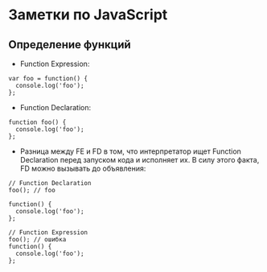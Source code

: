 # Заметки по JavaScript


## Определение функций
* Function Expression:
```
var foo = function() {
  console.log('foo');
};
```

* Function Declaration:
```
function foo() {
  console.log('foo');
};
```
* Разница между FE и FD в том, что интерпретатор ищет Function Declaration перед запуском кода и исполняет их. В силу этого факта, FD можно вызывать до объявления:
```
// Function Declaration
foo(); // foo

function() {
  console.log('foo');
};

// Function Expression
foo(); // ошибка
function() {
  console.log('foo');
};
```

